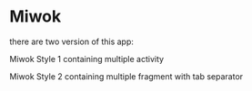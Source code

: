 # Miwok
there are two version of this app:

Miwok Style 1 containing multiple activity

Miwok Style 2 containing multiple fragment with tab separator
